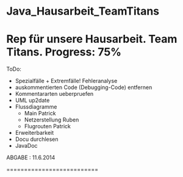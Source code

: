 Java_Hausarbeit_TeamTitans
==========================
Rep für unsere Hausarbeit.
Team Titans.
Progress: 75%
==========================
ToDo:

- Spezialfälle + Extremfälle! Fehleranalyse
- auskommentierten Code (Debugging-Code) entfernen
- Kommentararten ueberpruefen
- UML up2date
- Flussdiagramme
    - Main Patrick
    - Netzerstellung Ruben
    - Flugrouten Patrick
- Erweiterbarkeit
- Docu durchlesen
- JavaDoc



ABGABE : 11.6.2014

==========================

